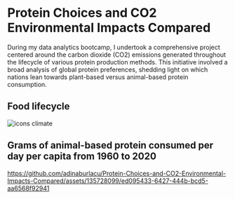 # Protein Choices and CO2 Environmental Impacts Compared

During my data analytics bootcamp, I undertook a comprehensive project centered around the carbon dioxide (CO2) emissions generated throughout the lifecycle of various protein production methods. This initiative involved a broad analysis of global protein preferences, shedding light on which nations lean towards plant-based versus animal-based protein consumption. 


## Food lifecycle 
![icons climate](https://github.com/adinaburlacu/Protein-Choices-and-CO2-Environmental-Impacts-Compared/assets/135728099/5ffce161-4edc-4752-8b60-4d84136bb331)




## Grams of animal-based protein consumed per day per capita from 1960 to 2020 
https://github.com/adinaburlacu/Protein-Choices-and-CO2-Environmental-Impacts-Compared/assets/135728099/ed095433-6427-444b-bcd5-aa6568f92941



